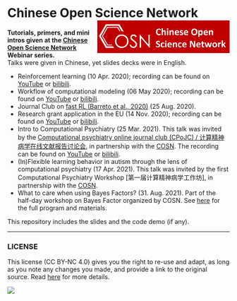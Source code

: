 # Chinese Open Science Network <img src="https://github.com/lei-zhang/COSN_webinar/raw/master/COSN.PNG" align="right" width="300px">

**Tutorials, primers, and mini intros given at the [Chinese Open Science Network](https://open-sci.cn/) Webinar series.** <br />
Talks were given in Chinese, yet slides decks were in English.

 - Reinforcement learning (10 Apr. 2020); recording can be found on [YouTube](https://youtu.be/ss30ch9IZnw) or [bilibili](https://www.bilibili.com/video/BV135411t7f3).
 - Workflow of computational modeling (06 May 2020); recording can be found on [YouTube](https://youtu.be/w8UvTu8MTP4) or [bilibili](https://www.bilibili.com/video/BV1RK4y1b7ay/).
 - Journal Club on [fast RL (Barreto et al., 2020)](https://www.pnas.org/content/early/2020/08/13/1907370117) (25 Aug. 2020).
 - Research grant application in the EU (14 Nov. 2020); recording can be found on [YouTube](https://youtu.be/VA2SZDKDzwY) or [bilibili](https://www.bilibili.com/video/BV1eh411C7gx).
 - Intro to Computational Psychiatry (25 Mar. 2021). This talk was invited by the [Computational psychiatry online journal club (CPoJC) / 计算精神病学在线文献报告讨论会](https://github.com/coolspiderghy/Computational_Psychiatry_online_Journal_Club), in partnership with the [COSN](https://open-sci.cn/). The recording can be found on [YouTube](https://youtu.be/u2cNuLEowUk) or [bilibili](https://www.bilibili.com/video/BV1Ny4y1t75m/).
 - (In)Flexible learning behavior in autism through the lens of computational psychiatry (17 Apr. 2021). This talk was invited by the first Computational Psychiatry Workshop [第一届计算精神病学工作坊], in partnership with the [COSN](https://open-sci.cn/). 
 - What to care when using Bayes Factors? (31. Aug. 2021). Part of the half-day workshop on Bayes Factor organized by COSN. See [here](https://osf.io/c6spq/) for the full program and materials.  

This repository includes the slides and the code demo (if any). 

___

### LICENSE

This license (CC BY-NC 4.0) gives you the right to re-use and adapt, as long as you note any changes you made, and provide a link to the original source. Read [here](https://creativecommons.org/licenses/by-nc/4.0/) for more details. 

![](https://upload.wikimedia.org/wikipedia/commons/9/99/Cc-by-nc_icon.svg)
